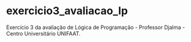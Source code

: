 # exercicio3_avaliacao_lp

Exercício 3 da avaliação de Lógica de Programação - Professor Djalma - Centro Universitário UNIFAAT.
